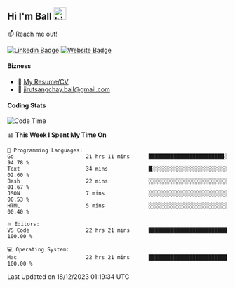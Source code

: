 ## Hi I'm Ball <img src="https://user-images.githubusercontent.com/1303154/88677602-1635ba80-d120-11ea-84d8-d263ba5fc3c0.gif" width="28px" height="28px" alt="hi">
 
:mailbox: Reach me out!

[![Linkedin Badge](https://img.shields.io/badge/-Jirut-0e76a8?style=flat&labelColor=0e76a8&logo=linkedin&logoColor=white)](https://www.linkedin.com/in/jirut-sangchay-338370251)
[![Website Badge](https://img.shields.io/badge/Website-184aa8?logo=website&logoColor=)](https://resume-jirut.web.app)

<!-- TODO: Add last video link -->
#### Bizness
- :paperclip: [My Resume/CV](https://github.com/Jirut01/Jirut01/blob/main/resume_jirut.pdf)
- :email: jirutsangchay.ball@gmail.com

#### Coding Stats


<!--START_SECTION:waka-->
![Code Time](http://img.shields.io/badge/Code%20Time-618%20hrs%2035%20mins-blue)

📊 **This Week I Spent My Time On** 

```text
💬 Programming Languages: 
Go                       21 hrs 11 mins      ████████████████████████░   94.78 % 
Text                     34 mins             █░░░░░░░░░░░░░░░░░░░░░░░░   02.60 % 
Bash                     22 mins             ░░░░░░░░░░░░░░░░░░░░░░░░░   01.67 % 
JSON                     7 mins              ░░░░░░░░░░░░░░░░░░░░░░░░░   00.53 % 
HTML                     5 mins              ░░░░░░░░░░░░░░░░░░░░░░░░░   00.40 % 

🔥 Editors: 
VS Code                  22 hrs 21 mins      █████████████████████████   100.00 % 

💻 Operating System: 
Mac                      22 hrs 21 mins      █████████████████████████   100.00 % 
```


 Last Updated on 18/12/2023 01:19:34 UTC
<!--END_SECTION:waka-->
